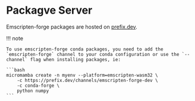 # Packagve Server

Emscripten-forge packages are hosted on  [prefix.dev](https://prefix.dev/channels/emscripten-forge-dev).

!!! note

    To use emscripten-forge conda packages, you need to add the `emscripten-forge` channel to your conda configuration or use the `--channel` flag when installing packages, ie:

    ```bash
    micromamba create -n myenv --platform=emscripten-wasm32 \
        -c https://prefix.dev/channels/emscripten-forge-dev \
        -c conda-forge \
        python numpy
    ```